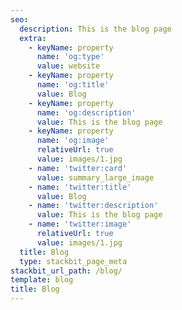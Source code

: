 ```yaml
---
seo:
  description: This is the blog page
  extra:
    - keyName: property
      name: 'og:type'
      value: website
    - keyName: property
      name: 'og:title'
      value: Blog
    - keyName: property
      name: 'og:description'
      value: This is the blog page
    - keyName: property
      name: 'og:image'
      relativeUrl: true
      value: images/1.jpg
    - name: 'twitter:card'
      value: summary_large_image
    - name: 'twitter:title'
      value: Blog
    - name: 'twitter:description'
      value: This is the blog page
    - name: 'twitter:image'
      relativeUrl: true
      value: images/1.jpg
  title: Blog
  type: stackbit_page_meta
stackbit_url_path: /blog/
template: blog
title: Blog
---
```

